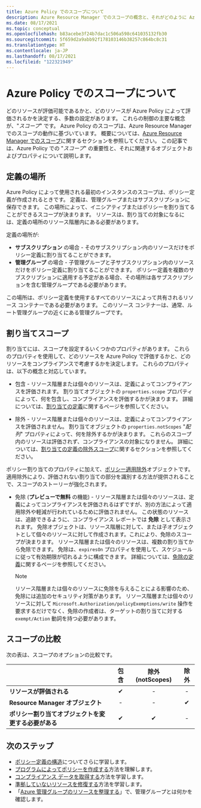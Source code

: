 ```yaml
---
title: Azure Policy でのスコープについて
description: Azure Resource Manager でのスコープの概念と、それがどのように Azure Policy に適用されて、Azure Policy がどのリソースを評価するかが制御されるしくみについて説明します。
ms.date: 08/17/2021
ms.topic: conceptual
ms.openlocfilehash: b83acebe3f24b7dac1c506a598c641035132fb30
ms.sourcegitcommit: 5f659d2a9abb92f178103146b38257c864bc8c31
ms.translationtype: HT
ms.contentlocale: ja-JP
ms.lasthandoff: 08/17/2021
ms.locfileid: "122321949"
---
```

# <a name="understand-scope-in-azure-policy"></a>Azure Policy でのスコープについて

どのリソースが評価可能であるかと、どのリソースが Azure Policy によって評価されるかを決定する、多数の設定があります。 これらの制御の主要な概念が、"_スコープ_" です。 Azure Policy のスコープは、Azure Resource Manager でのスコープの動作に基づいています。 概要については、[Azure Resource Manager でのスコープ](../../../azure-resource-manager/management/overview.md#understand-scope)に関するセクションを参照してください。
この記事では、Azure Policy での "_スコープ_" の重要性と、それに関連するオブジェクトおよびプロパティについて説明します。

## <a name="definition-location"></a>定義の場所

Azure Policy によって使用される最初のインスタンスのスコープは、ポリシー定義が作成されるときです。 定義は、管理グループまたはサブスクリプションに保存できます。 この場所によって、イニシアティブまたはポリシーを割り当てることができるスコープが決まります。 リソースは、割り当ての対象になるには、定義の場所のリソース階層内にある必要があります。

定義の場所が:

- **サブスクリプション** の場合 - そのサブスクリプション内のリソースだけをポリシー定義に割り当てることができます。
- **管理グループ** の場合 - 子管理グループと子サブスクリプション内のリソースだけをポリシー定義に割り当てることができます。 ポリシー定義を複数のサブスクリプションに適用する予定がある場合、その場所は各サブスクリプションを含む管理グループである必要があります。

この場所は、ポリシー定義を使用するすべてのリソースによって共有されるリソース コンテナーである必要があります。 このリソース コンテナーは、通常、ルート管理グループの近くにある管理グループです。

## <a name="assignment-scopes"></a>割り当てスコープ

割り当てには、スコープを設定するいくつかのプロパティがあります。 これらのプロパティを使用して、どのリソースを Azure Policy で評価するかと、どのリソースをコンプライアンスで考慮するかを決定します。 これらのプロパティは、以下の概念と対応しています。

- 包含 - リソース階層または個々のリソースは、定義によってコンプライアンスを評価されます。 割り当てオブジェクトの `properties.scope` プロパティによって、何を包含し、コンプライアンスを評価するかが決まります。 詳細については、[割り当ての定義](./assignment-structure.md)に関するページを参照してください。

- 除外 - リソース階層または個々のリソースは、定義によってコンプライアンスを評価されません。 割り当てオブジェクトの `properties.notScopes` "_配列_" プロパティによって、何を除外するかが決まります。 これらのスコープ内のリソースは評価されず、コンプライアンスの対象になりません。 詳細については、[割り当ての定義の除外スコープ](./assignment-structure.md#excluded-scopes)に関するセクションを参照してください。

ポリシー割り当てのプロパティに加えて、[ポリシー適用除外](./exemption-structure.md)オブジェクトです。 適用除外により、評価されない割り当ての部分を識別する方法が提供されることで、スコープのストーリーが強化されます。

- 免除 (**プレビューで無料** の機能) - リソース階層または個々のリソースは、定義によってコンプライアンスを評価されるはずですが、別の方法によって適用除外や軽減が行われているために評価されません。 この状態のリソースは、追跡できるように、コンプライアンス レポートでは **免除** として表示されます。 免除オブジェクトは、リソース階層に対して、または子オブジェクトとして個々のリソースに対して作成されます。これにより、免除のスコープが決まります。 リソース階層または個々のリソースは、複数の割り当てから免除できます。 免除は、`expiresOn` プロパティを使用して、スケジュールに従って有効期限が切れるように構成できます。 詳細については、[免除の定義](./exemption-structure.md)に関するページを参照してください。

  > [!NOTE]
  > リソース階層または個々のリソースに免除を与えることによる影響のため、免除には追加のセキュリティ対策があります。 リソース階層または個々のリソースに対して `Microsoft.Authorization/policyExemptions/write` 操作を要求するだけでなく、免除の作成者は、ターゲットの割り当てに対する `exempt/Action` 動詞を持つ必要があります。

## <a name="scope-comparison"></a>スコープの比較

次の表は、スコープのオプションの比較です。

| | 包含 | 除外 (notScopes) | 除外 |
|---|:---:|:---:|:---:|
|**リソースが評価される** | &#10004; | - | - |
|**Resource Manager オブジェクト** | - | - | &#10004; |
|**ポリシー割り当てオブジェクトを変更する必要がある** | &#10004; | &#10004; | - |

## <a name="next-steps"></a>次のステップ

- [ポリシー定義の構造](./definition-structure.md)についてさらに学習します。
- [プログラムによってポリシーを作成する](../how-to/programmatically-create.md)方法を理解します。
- [コンプライアンス データを取得する](../how-to/get-compliance-data.md)方法を学習します。
- [準拠していないリソースを修復する](../how-to/remediate-resources.md)方法を学習します。
- 「[Azure 管理グループのリソースを整理する](../../management-groups/overview.md)」で、管理グループとは何かを確認します。